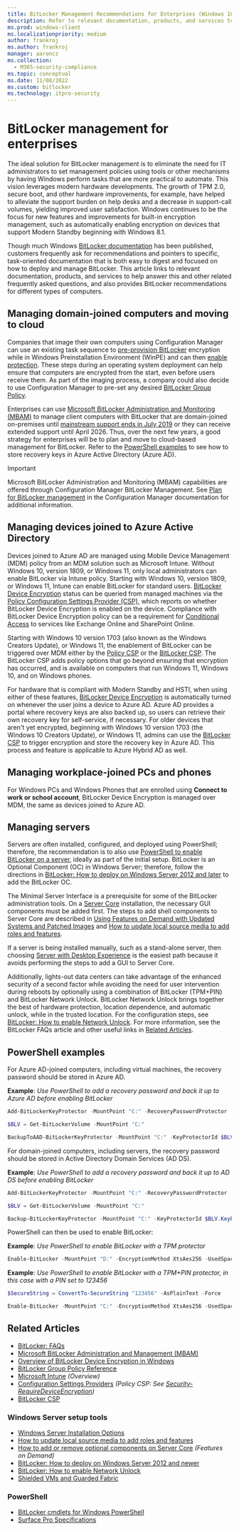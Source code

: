 ```yaml
---
title: BitLocker Management Recommendations for Enterprises (Windows 10)
description: Refer to relevant documentation, products, and services to learn about managing BitLocker for enterprises and see recommendations for different computers.
ms.prod: windows-client
ms.localizationpriority: medium
author: frankroj
ms.author: frankroj
manager: aaroncz
ms.collection: 
  - M365-security-compliance
ms.topic: conceptual
ms.date: 11/08/2022
ms.custom: bitlocker
ms.technology: itpro-security
---
```


# BitLocker management for enterprises

The ideal solution for BitLocker management is to eliminate the need for IT administrators to set management policies using tools or other mechanisms by having Windows perform tasks that are more practical to automate. This vision leverages modern hardware developments. The growth of TPM 2.0, secure boot, and other hardware improvements, for example, have helped to alleviate the support burden on help desks and a decrease in support-call volumes, yielding improved user satisfaction. Windows continues to be the focus for new features and improvements for built-in encryption management, such as automatically enabling encryption on devices that support Modern Standby beginning with Windows 8.1.

Though much Windows [BitLocker documentation](bitlocker-overview.md) has been published, customers frequently ask for recommendations and pointers to specific, task-oriented documentation that is both easy to digest and focused on how to deploy and manage BitLocker. This article links to relevant documentation, products, and services to help answer this and other related frequently asked questions, and also provides BitLocker recommendations for different types of computers.

## Managing domain-joined computers and moving to cloud  

Companies that image their own computers using Configuration Manager can use an existing task sequence to [pre-provision BitLocker](/configmgr/osd/understand/task-sequence-steps#BKMK_PreProvisionBitLocker) encryption while in Windows Preinstallation Environment (WinPE) and can then [enable protection](/configmgr/osd/understand/task-sequence-steps#BKMK_EnableBitLocker). These steps during an operating system deployment can help ensure that computers are encrypted from the start, even before users receive them. As part of the imaging process, a company could also decide to use Configuration Manager to pre-set any desired [BitLocker Group Policy](./bitlocker-group-policy-settings.md).

Enterprises can use [Microsoft BitLocker Administration and Monitoring (MBAM)](/microsoft-desktop-optimization-pack/mbam-v25/) to manage client computers with BitLocker that are domain-joined on-premises until [mainstream support ends in July 2019](/lifecycle/products/?alpha=Microsoft%20BitLocker%20Administration%20and%20Monitoring%202.5%20Service%20Pack%201%2F) or they can receive extended support until April 2026. Thus, over the next few years, a good strategy for enterprises will be to plan and move to cloud-based management for BitLocker. Refer to the [PowerShell examples](#powershell-examples) to see how to store recovery keys in Azure Active Directory (Azure AD).

> [!IMPORTANT]
> Microsoft BitLocker Administration and Monitoring (MBAM) capabilities are offered through Configuration Manager BitLocker Management. See [Plan for BitLocker management](/mem/configmgr/protect/plan-design/bitlocker-management) in the Configuration Manager documentation for additional information.

## Managing devices joined to Azure Active Directory

Devices joined to Azure AD are managed using Mobile Device Management (MDM) policy from an MDM solution such as Microsoft Intune. Without Windows 10, version 1809, or Windows 11, only local administrators can enable BitLocker via Intune policy. Starting with Windows 10, version 1809, or Windows 11, Intune can enable BitLocker for standard users. [BitLocker Device Encryption](bitlocker-device-encryption-overview-windows-10.md#bitlocker-device-encryption) status can be queried from managed machines via the [Policy Configuration Settings Provider (CSP)](/windows/client-management/mdm/policy-configuration-service-provider/), which reports on whether BitLocker Device Encryption is enabled on the device. Compliance with BitLocker Device Encryption policy can be a requirement for [Conditional Access](https://www.microsoft.com/cloud-platform/conditional-access/) to services like Exchange Online and SharePoint Online.

Starting with Windows 10 version 1703 (also known as the Windows Creators Update), or Windows 11, the enablement of BitLocker can be triggered over MDM either by the [Policy CSP](/windows/client-management/mdm/policy-configuration-service-provider/) or the [BitLocker CSP](/windows/client-management/mdm/bitlocker-csp/). The BitLocker CSP adds policy options that go beyond ensuring that encryption has occurred, and is available on computers that run Windows 11, Windows 10, and on Windows phones.

For hardware that is compliant with Modern Standby and HSTI, when using either of these features, [BitLocker Device Encryption](bitlocker-device-encryption-overview-windows-10.md#bitlocker-device-encryption) is automatically turned on whenever the user joins a device to Azure AD. Azure AD provides a portal where recovery keys are also backed up, so users can retrieve their own recovery key for self-service, if necessary. For older devices that aren't yet encrypted, beginning with Windows 10 version 1703 (the Windows 10 Creators Update), or Windows 11, admins can use the [BitLocker CSP](/windows/client-management/mdm/bitlocker-csp/) to trigger encryption and store the recovery key in Azure AD. This process and feature is applicable to Azure Hybrid AD as well.

## Managing workplace-joined PCs and phones

For Windows PCs and Windows Phones that are enrolled using **Connect to work or school account**, BitLocker Device Encryption is managed over MDM, the same as devices joined to Azure AD.

## Managing servers

Servers are often installed, configured, and deployed using PowerShell; therefore, the recommendation is to also use [PowerShell to enable BitLocker on a server](bitlocker-use-bitlocker-drive-encryption-tools-to-manage-bitlocker.md#bitlocker-cmdlets-for-windows-powershell), ideally as part of the initial setup. BitLocker is an Optional Component (OC) in Windows Server; therefore, follow the directions in [BitLocker: How to deploy on Windows Server 2012 and later](bitlocker-how-to-deploy-on-windows-server.md) to add the BitLocker OC.

The Minimal Server Interface is a prerequisite for some of the BitLocker administration tools. On a [Server Core](/windows-server/get-started/getting-started-with-server-core/) installation, the necessary GUI components must be added first. The steps to add shell components to Server Core are described in [Using Features on Demand with Updated Systems and Patched Images](/archive/blogs/server_core/using-features-on-demand-with-updated-systems-and-patched-images) and [How to update local source media to add roles and features](/archive/blogs/joscon/how-to-update-local-source-media-to-add-roles-and-features).  

If a server is being installed manually, such as a stand-alone server, then choosing [Server with Desktop Experience](/windows-server/get-started/getting-started-with-server-with-desktop-experience/) is the easiest path because it avoids performing the steps to add a GUI to Server Core.

 Additionally, lights-out data centers can take advantage of the enhanced security of a second factor while avoiding the need for user intervention during reboots by optionally using a combination of BitLocker (TPM+PIN) and BitLocker Network Unlock. BitLocker Network Unlock brings together the best of hardware protection, location dependence, and automatic unlock, while in the trusted location. For the configuration steps, see [BitLocker: How to enable Network Unlock](bitlocker-how-to-enable-network-unlock.md).
 For more information, see the BitLocker FAQs article and other useful links in [Related Articles](#related-articles).

## PowerShell examples

For Azure AD-joined computers, including virtual machines, the recovery password should be stored in Azure AD.  

**Example**: *Use PowerShell to add a recovery password and back it up to Azure AD before enabling BitLocker*

``` powershell
Add-BitLockerKeyProtector -MountPoint "C:" -RecoveryPasswordProtector

$BLV = Get-BitLockerVolume -MountPoint "C:"

BackupToAAD-BitLockerKeyProtector -MountPoint "C:" -KeyProtectorId $BLV.KeyProtector[0].KeyProtectorId
```

For domain-joined computers, including servers, the recovery password should be stored in Active Directory Domain Services (AD DS).

**Example**: *Use PowerShell to add a recovery password and back it up to AD DS before enabling BitLocker*

``` powershell
Add-BitLockerKeyProtector -MountPoint "C:" -RecoveryPasswordProtector

$BLV = Get-BitLockerVolume -MountPoint "C:"

Backup-BitLockerKeyProtector -MountPoint "C:" -KeyProtectorId $BLV.KeyProtector[0].KeyProtectorId
```

PowerShell can then be used to enable BitLocker:

**Example**: *Use PowerShell to enable BitLocker with a TPM protector*

```powershell
Enable-BitLocker -MountPoint "D:" -EncryptionMethod XtsAes256 -UsedSpaceOnly -TpmProtector 
```

**Example**: *Use PowerShell to enable BitLocker with a TPM+PIN protector, in this case with a PIN set to 123456*

```powershell
$SecureString = ConvertTo-SecureString "123456" -AsPlainText -Force

Enable-BitLocker -MountPoint "C:" -EncryptionMethod XtsAes256 -UsedSpaceOnly -Pin $SecureString -TPMandPinProtector
```

## Related Articles

- [BitLocker: FAQs](bitlocker-frequently-asked-questions.yml)
- [Microsoft BitLocker Administration and Management (MBAM)](/microsoft-desktop-optimization-pack/mbam-v25/)
- [Overview of BitLocker Device Encryption in Windows](bitlocker-device-encryption-overview-windows-10.md#bitlocker-device-encryption)
- [BitLocker Group Policy Reference](./bitlocker-group-policy-settings.md)
- [Microsoft Intune](https://www.microsoft.com/cloud-platform/microsoft-intune/)
*(Overview)*
- [Configuration Settings Providers](/windows/client-management/mdm/policy-configuration-service-provider)
*(Policy CSP: See [Security-RequireDeviceEncryption](/windows/client-management/mdm/policy-csp-security#security-policies))*
- [BitLocker CSP](/windows/client-management/mdm/bitlocker-csp/)

### Windows Server setup tools

- [Windows Server Installation Options](/windows-server/get-started-19/install-upgrade-migrate-19/)
- [How to update local source media to add roles and features](/archive/blogs/joscon/how-to-update-local-source-media-to-add-roles-and-features)
- [How to add or remove optional components on Server Core](/archive/blogs/server_core/using-features-on-demand-with-updated-systems-and-patched-images) *(Features on Demand)*
- [BitLocker: How to deploy on Windows Server 2012 and newer](bitlocker-how-to-deploy-on-windows-server.md)  
- [BitLocker: How to enable Network Unlock](bitlocker-how-to-enable-network-unlock.md)
- [Shielded VMs and Guarded Fabric](https://blogs.technet.microsoft.com/windowsserver/2016/05/10/a-closer-look-at-shielded-vms-in-windows-server-2016/)

### PowerShell

- [BitLocker cmdlets for Windows PowerShell](bitlocker-use-bitlocker-drive-encryption-tools-to-manage-bitlocker.md#bitlocker-cmdlets-for-windows-powershell)
- [Surface Pro Specifications](https://www.microsoft.com/surface/support/surface-pro-specs/)
